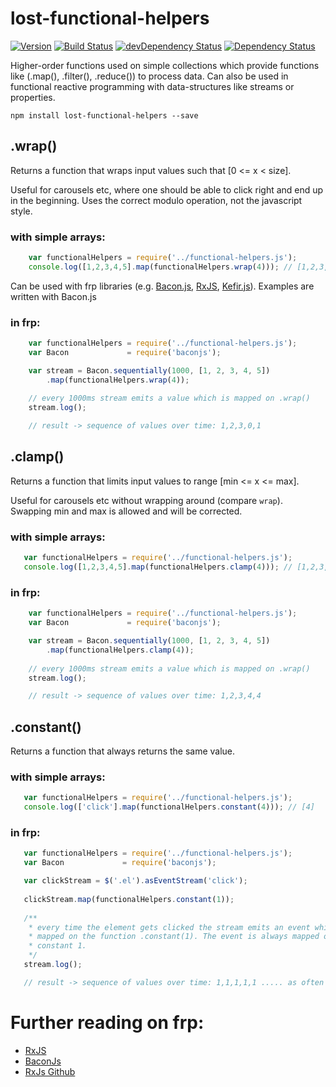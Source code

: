 # lost-functional-helpers

[![Version](http://img.shields.io/badge/version-0.0.1-green.svg)]()
[![Build Status](https://travis-ci.org/meandmax/lost-functional-helpers.svg?branch=master)](https://travis-ci.org/meandmax/lost-functional-helpers)
[![devDependency Status](https://david-dm.org/meandmax/lost-functional-helpers/dev-status.svg)](https://david-dm.org/meandmax/lost-functional-helpers#info=devDependencies)
[![Dependency Status](https://david-dm.org/meandmax/lost-functional-helpers.svg)](https://david-dm.org/meandmax/lost-functional-helpers.svg)

Higher-order functions used on simple collections which provide functions like (.map(), .filter(), .reduce()) to process data. Can also be used in functional reactive programming with data-structures like streams or properties.

```
npm install lost-functional-helpers --save
```

## .wrap()
 Returns a function that wraps input values such that [0 <= x < size].
 
 Useful for carousels etc, where one should be able to click right and end up in the beginning. Uses the correct modulo operation, not the javascript style.

### with simple arrays:

```js
    var functionalHelpers = require('../functional-helpers.js');
    console.log([1,2,3,4,5].map(functionalHelpers.wrap(4))); // [1,2,3,0,1]
```

Can be used with frp libraries (e.g. [Bacon.js](https://github.com/baconjs/bacon.js), [RxJS](https://github.com/Reactive-Extensions/RxJS), [Kefir.js](https://github.com/pozadi/kefir)). Examples are written with Bacon.js 

### in frp:

```js
    var functionalHelpers = require('../functional-helpers.js');
    var Bacon             = require('baconjs');

    var stream = Bacon.sequentially(1000, [1, 2, 3, 4, 5])
        .map(functionalHelpers.wrap(4));
    
    // every 1000ms stream emits a value which is mapped on .wrap()
    stream.log();

    // result -> sequence of values over time: 1,2,3,0,1
```

## .clamp()
Returns a function that limits input values to range [min <= x <= max].

Useful for carousels etc without wrapping around (compare `wrap`). Swapping min and max is allowed and will be corrected.

### with simple arrays:

 ```js
    var functionalHelpers = require('../functional-helpers.js');
    console.log([1,2,3,4,5].map(functionalHelpers.clamp(4))); // [1,2,3,4,4]
 ```

### in frp:

```js
    var functionalHelpers = require('../functional-helpers.js');
    var Bacon             = require('baconjs');

    var stream = Bacon.sequentially(1000, [1, 2, 3, 4, 5])
        .map(functionalHelpers.clamp(4));
    
    // every 1000ms stream emits a value which is mapped on .wrap()
    stream.log();

    // result -> sequence of values over time: 1,2,3,4,4
```

## .constant()
Returns a function that always returns the same value.

### with simple arrays:

 ```js
    var functionalHelpers = require('../functional-helpers.js');
    console.log(['click'].map(functionalHelpers.constant(4))); // [4]
 ```

### in frp:

 ```js
    var functionalHelpers = require('../functional-helpers.js');
    var Bacon             = require('baconjs');

    var clickStream = $('.el').asEventStream('click');
    
    clickStream.map(functionalHelpers.constant(1));
    
    /**
     * every time the element gets clicked the stream emits an event which is 
     * mapped on the function .constant(1). The event is always mapped on the 
     * constant 1.
     */
    stream.log();

    // result -> sequence of values over time: 1,1,1,1,1 ..... as often as clicked
 ```

# Further reading on frp:
- [RxJS](http://reactive-extensions.github.io/RxJS/)
- [BaconJs](https://github.com/baconjs/bacon.js)
- [RxJs Github](https://github.com/Reactive-Extensions/RxJS)
